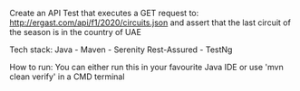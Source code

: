 Create an API Test that executes a GET request to: http://ergast.com/api/f1/2020/circuits.json and assert that the last circuit of the season is in the country of UAE

Tech stack:
Java - Maven - Serenity Rest-Assured - TestNg

How to run:
  You can either run this in your favourite Java IDE or use 'mvn clean verify' in a CMD terminal
